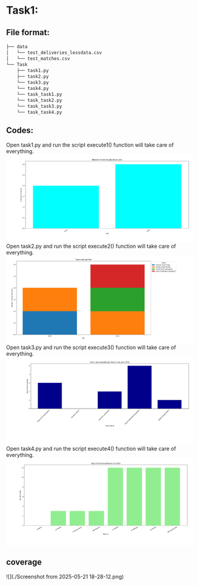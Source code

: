# Task1:
## File format:
```
├── data
│   └── test_deliveries_lessdata.csv
│   └── test_matches.csv
└── Task
    ├── task1.py
    ├── task2.py
    └── task3.py
    └── task4.py
    └── task_task1.py
    └── task_task2.py
    └── task_task3.py
    └── task_task4.py
```

## Codes: 
Open task1.py and run the script execute1() function will take care of everything.
![](./Output/Figure_1.png)
Open task2.py and run the script execute2() function will take care of everything.
![](./Output/Figure_2.png)
Open task3.py and run the script execute3() function will take care of everything.
![](./Output/Figure_3.png)
Open task4.py and run the script execute4() function will take care of everything.
![](./Output/Figure_4.png)
## coverage
![](./Screenshot from 2025-05-21 18-28-12.png)